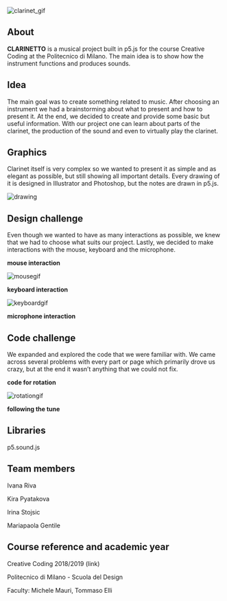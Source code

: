![clarinet_gif](https://user-images.githubusercontent.com/43534301/52316396-73353200-29bb-11e9-9aff-a9d61f41f6f3.gif)


## **About**

**CLARINETTO** is a musical project built in p5.js for the course Creative Coding at the Politecnico di Milano. The main idea is to show how the instrument functions and produces sounds.

## **Idea**

The main goal was to create something related to music. After choosing an instrument we had a brainstorming about what to present and how to present it. At the end, we decided to create and provide some basic but useful information. With our project one can learn about parts of the clarinet, the production of the sound and even to virtually play the clarinet.

## **Graphics**

Clarinet itself is very complex so we wanted to present it as simple and as elegant as possible, but still showing all important details. Every drawing of it is designed in Illustrator and Photoshop, but the notes are drawn in p5.js.

![drawing](https://user-images.githubusercontent.com/43534301/52316447-abd50b80-29bb-11e9-8a89-cdabebaa336f.GIF)


## **Design challenge**

Even though we wanted to have as many interactions as possible, we knew that we had to choose what suits our project. Lastly, we decided to make interactions with the mouse, keyboard and the microphone. 

   **mouse interaction**  
   
   ![mousegif](https://user-images.githubusercontent.com/43534301/52316501-e8086c00-29bb-11e9-9094-01e307680790.gif)
   

   **keyboard interaction**
   
   ![keyboardgif](https://user-images.githubusercontent.com/43534301/52318265-e773d380-29c3-11e9-84a5-e441d61839c6.gif)
   

   **microphone interaction**
   
   

 ## **Code challenge**

We expanded and explored the code that we were familiar with. We came across several problems with every part or page which primarily drove us crazy, but at the end it wasn’t anything that we could not fix.

   **code for rotation**
   
   ![rotationgif](https://user-images.githubusercontent.com/43534301/52316672-dd9aa200-29bc-11e9-9e21-9ebac518d1a8.gif)
   

 **following the tune**
 
 
 ## **Libraries**
 
 p5.sound.js
 
 
 ## **Team members**
 
 Ivana Riva
 
 Kira Pyatakova
 
 Irina Stojsic
 
 Mariapaola Gentile
 
 ## **Course reference and academic year**
 
 Creative Coding 2018/2019 (link)
 
Politecnico di Milano - Scuola del Design

Faculty: Michele Mauri, Tommaso Elli



